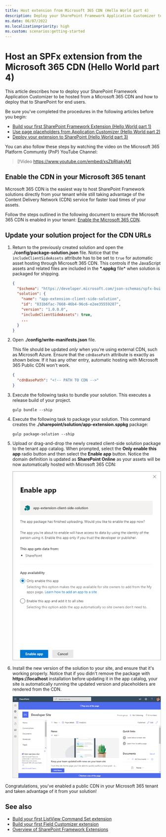 ```yaml
---
title: Host extension from Microsoft 365 CDN (Hello World part 4)
description: Deploy your SharePoint Framework Application Customizer to be hosted from a Microsoft 365 CDN and deploy that to SharePoint for end users.
ms.date: 06/07/2022
ms.localizationpriority: high
ms.custom: scenarios:getting-started
---
```


# Host an SPFx extension from the Microsoft 365 CDN (Hello World part 4)

This article describes how to deploy your SharePoint Framework Application Customizer to be hosted from a Microsoft 365 CDN and how to deploy that to SharePoint for end users.

Be sure you've completed the procedures in the following articles before you begin:

- [Build your first SharePoint Framework Extension (Hello World part 1)](./build-a-hello-world-extension.md)
- [Use page placeholders from Application Customizer (Hello World part 2)](./using-page-placeholder-with-extensions.md)
- [Deploy your extension to SharePoint (Hello World part 3)](./serving-your-extension-from-sharepoint.md)

You can also follow these steps by watching the video on the Microsoft 365 Platform Communtiy (PnP) YouTube Channel:

> [!Video https://www.youtube.com/embed/xsZbRliakyM]

## Enable the CDN in your Microsoft 365 tenant

Microsoft 365 CDN is the easiest way to host SharePoint Framework solutions directly from your tenant while still taking advantage of the Content Delivery Network (CDN) service for faster load times of your assets.

Follow the steps outlined in the following document to ensure the Microsoft 365 CDN is enabled in your tenant: [Enable the Microsoft 365 CDN](../../enable-Microsoft-365-content-delivery-network.md).

## Update your solution project for the CDN URLs

1. Return to the previously created solution and open the **./config/package-solution.json** file. Notice that the `includeClientSideAssets` attribute has to be set to `true` for automatic asset hosting through Microsoft 365 CDN. This controls if the JavaScript assets and related files are included in the **\*.sppkg** file* when solution is packaged for shipping.

    ```json
    {
      "$schema": "https://developer.microsoft.com/json-schemas/spfx-build/package-solution.schema.json",
      "solution": {
        "name": "app-extension-client-side-solution",
        "id": "831b6fac-7668-46b4-96c6-e2ee35559287",
        "version": "1.0.0.0",
        "includeClientSideAssets": true,
        ...
      }
    }
    ```

1. Open **./config/write-manifests.json** file.

    This file should be updated *only* when you're using external CDN, such as Microsoft Azure. Ensure that the `cdnBasePath` attribute is exactly as shown below. If it has any other entry, automatic hosting with Microsoft 365 Public CDN won't work.

    ```json
    {
      "cdnBasePath": "<!-- PATH TO CDN -->"
    }
    ```

1. Execute the following tasks to bundle your solution. This executes a release build of your project.

    ```console
    gulp bundle --ship
    ```

1. Execute the following task to package your solution. This command creates the **./sharepoint/solution/app-extension.sppkg** package:

    ```console
    gulp package-solution --ship
    ```

1. Upload or drag-and-drop the newly created client-side solution package to the tenant app catalog. When prompted, select the **Only enable this app** radio button and then select the **Enable app** button. Notice the domain definition is updated as **SharePoint Online** as your assets will be now automatically hosted with Microsoft 365 CDN:

    ![App catalog Trust Dialog with path to CDN endpoint](../../../images/ext-app-approve-cdn-address.png)

1. Install the new version of the solution to your site, and ensure that it's working properly. Notice that if you didn't remove the package with **https://localhost** installation before updating it in the app catalog, your site is automatically running the updated version and placeholders are rendered from the CDN.

    ![Custom header and footer elements rendered in the page](../../../images/ext-app-header-footer-visible.png)

Congratulations, you've enabled a public CDN in your Microsoft 365 tenant and taken advantage of it from your solution!

## See also

- [Build your first ListView Command Set extension](./building-simple-cmdset-with-dialog-api.md)
- [Build your first Field Customizer extension](./building-simple-field-customizer.md)
- [Overview of SharePoint Framework Extensions](../overview-extensions.md)
